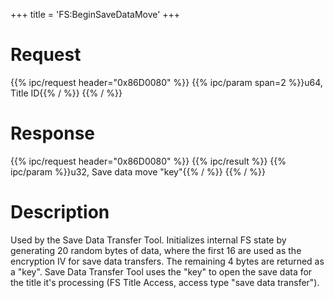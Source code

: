 +++
title = 'FS:BeginSaveDataMove'
+++

# Request

{{% ipc/request header="0x86D0080" %}}
{{% ipc/param span=2 %}}u64, Title ID{{% / %}}
{{% / %}}

# Response

{{% ipc/request header="0x86D0080" %}}
{{% ipc/result %}}
{{% ipc/param %}}u32, Save data move "key"{{% / %}}
{{% / %}}

# Description

Used by the Save Data Transfer Tool. Initializes internal FS state by generating 20 random bytes of data, where the first 16 are used as the encryption IV for save data transfers. The remaining 4 bytes are returned as a "key". Save Data Transfer Tool uses the "key" to open the save data for the title it's processing (FS Title Access, access type "save data transfer").
